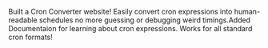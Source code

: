 Built a Cron Converter website!
Easily convert cron expressions into human-readable schedules no more guessing or debugging weird timings.Added Documentaion for learning about cron expressions. Works for all standard cron formats!

